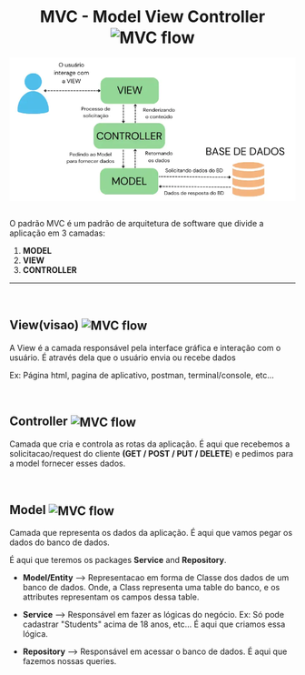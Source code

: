  <h1 align="center">
    MVC - Model View Controller
    <img alt="MVC flow" src="https://cdn2.iconfinder.com/data/icons/programming-76/512/MVC-model-view-controller-512.png" width="90px" align="center">
 </h1>

<!-- MVC flow -->
<div style="display:flex; flex-direction:row; justify-content:center" >
    <img alt="MVC flow" src="../imgs/fluxo_MVC.png" width="600px">
</div>

<br>

O padrão MVC é um padrão de arquitetura de software que divide a aplicação em 3 camadas:

1. **MODEL**
2. **VIEW**
2. **CONTROLLER**

<hr>
<br>

## **View(visao)** <img alt="MVC flow" src="https://cdn2.iconfinder.com/data/icons/seo-and-internet-round/128/13-256.png" width="50px" align="center">

A View é a camada responsável pela interface gráfica e interação com o usuário. É através dela que o usuário envia ou recebe dados

Ex: Página html, pagina de aplicativo, postman, terminal/console, etc...

<br>

## **Controller** <img alt="MVC flow" src="https://cdn.iconscout.com/icon/free/png-512/free-status-of-order-icon-download-in-svg-png-gif-file-formats--online-tracking-food-map-services-pack-icons-1569268.png?f=webp&w=256" width="50px" align="center">

Camada que cria e controla as rotas da aplicação. É aqui que recebemos a solicitacao/request do cliente **(GET / POST / PUT / DELETE**) e pedimos para a model fornecer esses dados.

<br>

## **Model** <img alt="MVC flow" src="https://cdn.iconscout.com/icon/free/png-512/free-blueprint-icon-download-in-svg-png-gif-file-formats--plan-dimension-design-project-3d-printing-pack-science-technology-icons-351372.png?f=webp&w=256" width="50px" align="center">

Camada que representa os dados da aplicação. É aqui que vamos pegar os dados do banco de dados.

É aqui que teremos os packages **Service** and **Repository**.

- **Model/Entity** --> Representacao em forma de Classe dos dados de um banco de dados. Onde, a Class representa uma table do banco, e os attributes representam os campos dessa table.

- **Service** --> Responsável em fazer as lógicas do negócio. Ex: Só pode cadastrar "Students" acima de 18 anos, etc... É aqui que criamos essa lógica.

- **Repository** --> Responsável em acessar o banco de dados. É aqui que fazemos nossas queries.